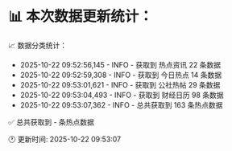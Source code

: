 📊 本次数据更新统计：
==========================

📈 数据分类统计：
- 2025-10-22 09:52:56,145 - INFO - 获取到 热点资讯 22 条数据
- 2025-10-22 09:52:59,308 - INFO - 获取到 今日热点 14 条数据
- 2025-10-22 09:53:01,621 - INFO - 获取到 公社热帖 29 条数据
- 2025-10-22 09:53:04,493 - INFO - 获取到 财经日历 98 条数据
- 2025-10-22 09:53:07,362 - INFO - 总共获取到 163 条热点数据

✅ 总共获取到 - 条热点数据

🕐 更新时间: 2025-10-22 09:53:07
